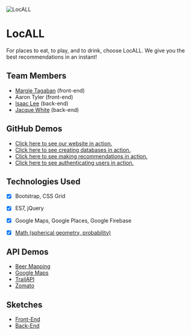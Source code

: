 ![LocALL](assets/images/locall_splash.png?raw=true)
# LocALL
For places to eat, to play, and to drink, choose LocALL. We give you the best recommendations in an instant!

## Team Members
- [Margie Tagaban](https://www.linkedin.com/in/margarita-tagaban/) (front-end)
- Aaron Tyler (front-end)
- [Isaac Lee](https://www.linkedin.com/in/ijlee2/) (back-end)
- [Jacque White](https://www.linkedin.com/in/jacquelinewhite15/) (back-end)

## GitHub Demos
- [Click here to see our website in action.](https://ijlee2.github.io/LocALL/)
- [Click here to see creating databases in action.](https://ijlee2.github.io/LocALL/admin/create_databases_nofirebase.html)
- [Click here to see making recommendations in action.](https://ijlee2.github.io/LocALL/admin/display_recommendations.html)
- [Click here to see authenticating users in action.](https://ijlee2.github.io/LocALL/admin/authenticate_users.html)

## Technologies Used
- [x] Bootstrap, CSS Grid

- [x] ES7, jQuery

- [x] Google Maps, Google Places, Google Firebase

- [x] [Math (spherical geometry, probability)](https://crunchingnumbers.live/2017/09/15/metric-and-probability-based-recommendations/)

## API Demos
- [Beer Mapping](https://ijlee2.github.io/LocALL/api_demos/beer_mapping.html)
- [Google Maps](https://ijlee2.github.io/LocALL/api_demos/google_maps.html)
- [TrailAPI](https://ijlee2.github.io/LocALL/api_demos/trail_api.html)
- [Zomato](https://ijlee2.github.io/LocALL/api_demos/zomato.html)

## Sketches
- [Front-End](https://raw.githubusercontent.com/ijlee2/LocALL/master/sketches/front_end.jpg)
- [Back-End](https://raw.githubusercontent.com/ijlee2/LocALL/master/sketches/back_end.jpg)
